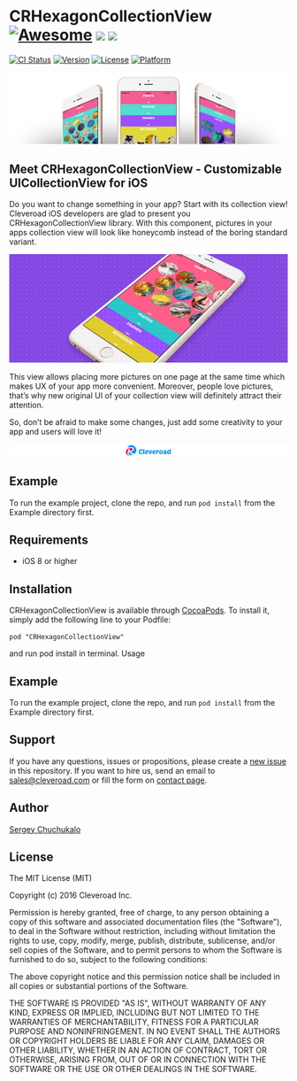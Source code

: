 # CRHexagonCollectionView [![Awesome](https://cdn.rawgit.com/sindresorhus/awesome/d7305f38d29fed78fa85652e3a63e154dd8e8829/media/badge.svg)](https://github.com/sindresorhus/awesome) <img src="https://www.cleveroad.com/public/comercial/label-ios.svg" height="20"> <a href="https://www.cleveroad.com/?utm_source=github&utm_medium=label&utm_campaign=contacts"><img src="https://www.cleveroad.com/public/comercial/label-cleveroad.svg" height="20"></a>

[![CI Status](http://img.shields.io/travis/Sergey/CRHexagonCollectionView.svg?style=flat)](https://travis-ci.org/Sergey/CRHexagonCollectionView)
[![Version](https://img.shields.io/cocoapods/v/CRHexagonCollectionView.svg?style=flat)](http://cocoapods.org/pods/CRHexagonCollectionView)
[![License](https://img.shields.io/cocoapods/l/CRHexagonCollectionView.svg?style=flat)](http://cocoapods.org/pods/CRHexagonCollectionView)
[![Platform](https://img.shields.io/cocoapods/p/CRHexagonCollectionView.svg?style=flat)](http://cocoapods.org/pods/CRHexagonCollectionView)

![Header image](/images/header.jpg)

## Meet CRHexagonCollectionView - Customizable UICollectionView for iOS

Do you want to change something in your app? Start with its collection view! Cleveroad iOS developers are glad to present you CRHexagonCollectionView library. With this component, pictures in your apps collection view will look like honeycomb instead of the boring standard variant. 

![Demo image](/images/demo.gif)

This view allows placing more pictures on one page at the same time which makes UX of your app more convenient. Moreover, people love pictures, that’s why new original UI of your collection view will definitely attract their attention. 

So, don’t be afraid to make some changes, just add some creativity to your app and users will love it! 

[![Awesome](/images/logo-footer.png)](https://www.cleveroad.com/?utm_source=github&utm_medium=label&utm_campaign=contacts)
<br/>

## Example

To run the example project, clone the repo, and run `pod install` from the Example directory first.

## Requirements

* iOS 8 or higher

## Installation

CRHexagonCollectionView is available through [CocoaPods](http://cocoapods.org). To install
it, simply add the following line to your Podfile:

```
pod "CRHexagonCollectionView"
```

and run pod install in terminal.
Usage

## Example

To run the example project, clone the repo, and run `pod install` from the Example directory first.

## Support

If you have any questions, issues or propositions, please create a <a href="../issues/new">new issue</a> in this repository. If you want to hire us, send an email to sales@cleveroad.com or fill the form on <a href="https://www.cleveroad.com/contact">contact page</a>.

## Author

[Sergey Chuchukalo](Chuchukalo.cr@gmail.com)

## License

The MIT License (MIT)

Copyright (c) 2016 Cleveroad Inc.

Permission is hereby granted, free of charge, to any person obtaining a copy
of this software and associated documentation files (the "Software"), to deal
in the Software without restriction, including without limitation the rights
to use, copy, modify, merge, publish, distribute, sublicense, and/or sell
copies of the Software, and to permit persons to whom the Software is
furnished to do so, subject to the following conditions:

The above copyright notice and this permission notice shall be included in all
copies or substantial portions of the Software.

THE SOFTWARE IS PROVIDED "AS IS", WITHOUT WARRANTY OF ANY KIND, EXPRESS OR
IMPLIED, INCLUDING BUT NOT LIMITED TO THE WARRANTIES OF MERCHANTABILITY,
FITNESS FOR A PARTICULAR PURPOSE AND NONINFRINGEMENT. IN NO EVENT SHALL THE
AUTHORS OR COPYRIGHT HOLDERS BE LIABLE FOR ANY CLAIM, DAMAGES OR OTHER
LIABILITY, WHETHER IN AN ACTION OF CONTRACT, TORT OR OTHERWISE, ARISING FROM,
OUT OF OR IN CONNECTION WITH THE SOFTWARE OR THE USE OR OTHER DEALINGS IN THE
SOFTWARE.
